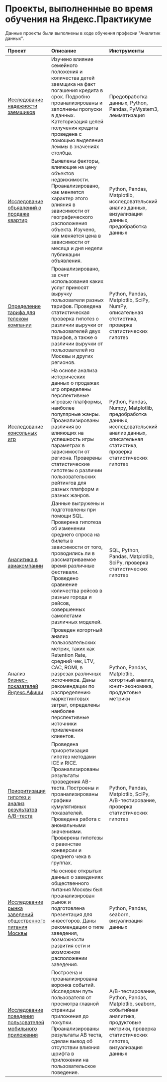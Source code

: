 # Проекты, выполненные во время обучения на Яндекс.Практикуме

 Данные проекты были выполнены в ходе обучения професии "Аналитик данных".  
 
 | Проект | Описание | Инструменты | 
 | :------------------------ | :---------------------- | :---------------------- | 
 | [Исследование надежности заемщиков](loaners_analysis) | Изучено влияние семейного положения и количества детей заемщика на факт погашения кредита в срок. Подробно проанализированы и заполнены пропуски в данных. Категоризация целей получения кредита проведена с помощью выделения леммы в значениях столбца. |  Предобработка данных, Python, Pandas, PyMystem3, лемматизация | 
 | [Исследование объявлений о продаже квартир](real_estate_spb) | Выявлены факторы, влияющие на цену объектов недвижимости. Проанализировано, как меняется характер этого влияния в зависимости от географического расположения объекта. Изучено, как меняется цена в зависимости от месяца и дня недели публикации объявления. | Python, Pandas, Matplotlib, исследовательский анализ данных, визуализация данных, предобработка данных |
 | [Определение тарифа для телеком компании](telecom) | Проанализировано, за счет использования каких услуг приносят выручку пользователи разных тарифов. Проведена статистическая проверка гипотез о различии выручки от пользователей двух тарифов, а также о различии выручки от пользователей из Москвы и других регионов. | Python, Pandas, Matplotlib, SciPy, NumPy, описательная стстистика, проверка статистических гипотез |
| [Исследование консольных игр](console_games) | На основе анализа исторических данных о продажах игр определены перспективные игровые платформы, наиболее популярные жанры. Проанализированы различия во влияющих на успешность игры параметрах в зависимости от региона. Проверены статистические гипотезы о различии пользовательских рейтингов для разных платформ и разных жанров. | Python, Pandas, Numpy, Matplotlib, предобработка данных, исследовательский анализ данных, описательная статистика, проверка статистических гипотез |
| [Аналитика в авиакомпании](aviacompany) | Данные выгружены и подготовлены при помощи SQL. Проверена гипотеза об изменении среднего спроса на билеты в зависимости от того, проводились ли в рассматриваемое время различные фестивали. Проведено сравнение количества рейсов в разные города и рейсов, совершенных самолетами различных моделей. | SQL, Python, Pandas, Matplotlib, SciPy, проверка статистических гипотез |
| [Анализ бизнес-показателей Яндекс.Афиши](business_metrics) | Проведен когортный анализ пользовательских метрик, таких как Retention Rate, средний чек, LTV, CAC, ROMI, в разрезах различных источников. Даны рекомендации по распределению маркетинговых затрат, определены наиболее перспективные источники привлечения клиентов. | Python, Pandas, Matplotlib, когортный анализ, юнит-экономика, продуктовые метрики |  
 | [Приоритизация гипотез и анализ результатов A/B-теста](ab_test) | Проведена приоретизация гипотез методами ICE и RICE.  Проанализированы результаты проведения AB-теста. Построены и проанализированы графики кумулятивных показателей. Проведена работа с аномальными значениями. Проверены гипотезы о равенстве конверсии и среднего чека в группах. | Python, Pandas, Matplotlib, SciPy, A/B-тестирование, проверка статистических гипотез |
 | [Исследование рынка заведений общественного питания Москвы](catering_market) | На основе открытых данных о заведениях общественного питания Москвы был проанализирован рынок и подготовлена презентация для инвесторов. Даны рекомендации о типе заведения, возможности развития сети и возможном расположении заведения. | Python, Pandas, seaborn, визуализация данных |
 | [Исследование поведения пользователей мобильного приложения](user_behaviour_analysis)  | Построена и проанализирована воронка событий. Исследован путь пользователя от просмотра главной страницы приложения до покупки. Проанализированы результаты AB теста, сделан вывод об отсутствии влияния шрифта в приложении на пользовательское поведение. | A/B-тестирование, Python, Pandas, Matplotlib, seaborn, событийная аналитика, продуктовые метрики, проверка статистических гипотез, визуализация данных |
 
    
 
